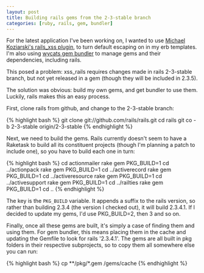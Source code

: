 ```yaml
---
layout: post
title: Building rails gems from the 2-3-stable branch
categories: [ruby, rails, gem, bundler]
---
```

For the latest application I've been working on, I wanted to use [Michael Koziarski's rails_xss plugin](http://github.com/NZKoz/rails_xss/), to turn default escaping on in my erb templates.  I'm also using [wycats gem bundler](http://github.com/wycats/bundler/) to manage gems and their dependencies, including rails.

This posed a problem: xss_rails requires changes made in rails 2-3-stable branch, but not yet released in a gem (though they will be included in 2.3.5).

The solution was obvious: build my own gems, and get bundler to use them.  Luckily, rails makes this an easy process.

First, clone rails from github, and change to the 2-3-stable branch:

{% highlight bash %}
git clone git://github.com/rails/rails.git
cd rails
git co -b 2-3-stable origin/2-3-stable
{% endhighlight %}

Next, we need to build the gems.  Rails currently doesn't seem to have a Raketask to build all its constituent projects (though I'm planning a patch to include one), so you have to build each one in turn:

{% highlight bash %}
cd actionmailer
rake gem PKG_BUILD=1
cd ../actionpack
rake gem PKG_BUILD=1
cd ../activerecord
rake gem PKG_BUILD=1
cd ../activeresource
rake gem PKG_BUILD=1
cd ../activesupport
rake gem PKG_BUILD=1
cd ../railties
rake gem PKG_BUILD=1
cd ..
{% endhighlight %}

The key is the `PKG_BUILD` variable.  It appends a suffix to the rails version, so rather than building 2.3.4 (the version I checked out), it will build 2.3.4.1.  If I decided to update my gems, I'd use PKG_BUILD=2, then 3 and so on.

Finally, once all these gems are built, it's simply a case of finding them and using them.  For gem bundler, this means placing them in the cache and updating the Gemfile to look for rails '2.3.4.1'.  The gems are all built in pkg folders in their respective subprojects, so to copy them all somewhere else you can run:

{% highlight bash %}
cp **/pkg/*.gem <project-folder>/gems/cache
{% endhighlight %}
